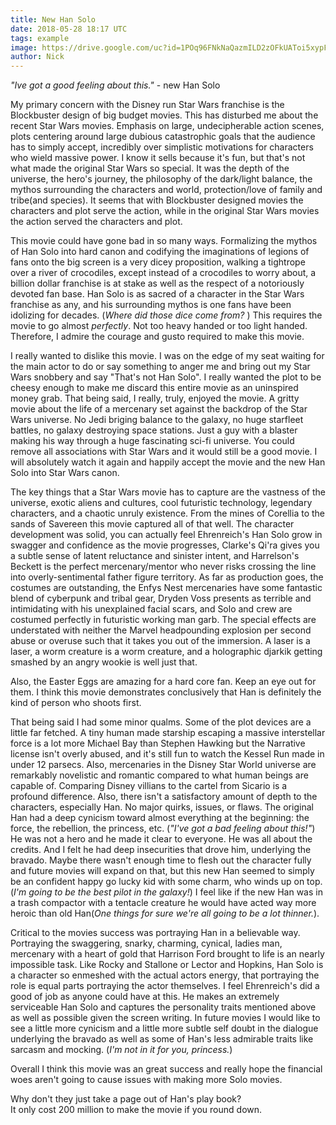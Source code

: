 ```yaml
---
title: New Han Solo
date: 2018-05-28 18:17 UTC
tags: example
image: https://drive.google.com/uc?id=1POq96FNkNaQazmILD2zOFkUAToi5xypF
author: Nick
---
```


*"Ive got a good feeling about this."*  - new Han Solo

My primary concern with the Disney run Star Wars franchise is the Blockbuster design of big budget movies. This has disturbed me about the recent Star Wars movies. Emphasis on large, undecipherable action scenes,  plots centering around large dubious catastrophic goals that the audience has to simply accept,  incredibly over simplistic motivations for characters who wield massive power. I know it sells because it's fun, but that's not what made the original Star Wars so special.  It was the depth of the universe, the hero's journey, the philosophy of the dark/light balance, the mythos surrounding the characters and world, protection/love of family and tribe(and species). It seems that with Blockbuster designed movies the characters and plot serve the action, while in the original Star Wars movies the action served the characters and plot.


This movie could have gone bad in so many ways.  Formalizing the mythos of Han Solo into hard canon and codifying the imaginations of legions of fans onto the big screen is a very dicey proposition, walking a tightrope over a river of crocodiles, except instead of a crocodiles to worry about, a billion dollar franchise is at stake as well as the respect of a notoriously devoted fan base. Han Solo is as sacred of a character in the Star Wars franchise as any,  and his surrounding mythos is one fans have been idolizing for decades. (*Where did those dice come from?* ) This requires the movie to go almost *perfectly*. Not too heavy handed or too light handed. Therefore, I admire the courage and gusto required to make this movie.  

  I really wanted to dislike this movie.  I was on the edge of my seat waiting for the main actor to do or say something to anger me and bring out my Star Wars snobbery and say "That's not Han Solo". I really wanted the plot to be cheesy enough to make me discard this entire movie as an uninspired money grab. That being said, I really, truly, enjoyed the movie. A gritty movie about the life of a mercenary set against the backdrop of the Star Wars universe.  No Jedi briging balance to the galaxy, no huge starfleet battles, no galaxy destroying space stations.  Just a guy with a blaster making his way through a huge fascinating sci-fi universe. You could remove all associations with Star Wars and it would still be a good movie. I will absolutely watch it again and happily accept the movie and the new Han Solo into Star Wars canon.

  The key things that a Star Wars movie has to capture are the vastness of the universe, exotic aliens and cultures, cool futuristic technology, legendary characters, and a chaotic unruly existence. From the mines of Corellia to the sands of Savereen this movie captured all of that well. The character development was solid, you can actually feel Ehrenreich's Han Solo grow in swagger and confidence as the movie progresses, Clarke's Qi'ra gives you a subtle sense of latent reluctance and sinister intent, and Harrelson's Beckett is the perfect mercenary/mentor who never risks crossing the line into overly-sentimental father figure territory.  As far as production goes, the costumes are outstanding, the Enfys Nest mercenaries have some fantastic blend of cyberpunk and tribal gear, Dryden Voss presents as terrible and intimidating with his unexplained facial scars, and Solo and crew are costumed perfectly in futuristic working man garb. The special effects are understated with neither the Marvel headpounding explosion per second abuse or overuse such that it takes you out of the immersion. A laser is a laser, a worm creature is a worm creature, and a holographic  djarkik getting smashed by an angry wookie is well just that.

Also, the Easter Eggs are amazing for a hard core fan.  Keep an eye out for them.  I think this movie demonstrates conclusively that Han is definitely the kind of person who shoots first.

  That being said I had some minor qualms.
  Some of the plot devices are a little far fetched.  A tiny human made starship escaping a massive interstellar force is a lot more Michael Bay than Stephen Hawking but the Narrative license isn't overly abused, and it's still fun to watch the Kessel Run made in under 12 parsecs. Also,  mercenaries in the Disney Star World universe are remarkably novelistic and romantic compared to what human beings are capable of. Comparing Disney villians to the cartel from Sicario is a profound difference.
  Also, there isn't a satisfactory amount of depth to the characters, especially Han. No major quirks, issues, or flaws. The original Han had a deep cynicism toward almost everything at the beginning: the force, the rebellion, the princess, etc. (*"I've got a bad feeling about this!"*) He was not a hero and he made it clear to everyone. He was all about the credits. And I felt he had deep insecurities that drove him, underlying the bravado. Maybe there wasn't enough time to flesh out the character fully and future movies will expand on that, but this new Han seemed to simply be an confident happy go lucky kid with some charm, who winds up on top. (*I'm going to be the best pilot in the galaxy!*) I feel like if the new Han was in a trash compactor with a tentacle creature he would have acted way more heroic than old Han(*One things for sure we're all going to be a lot thinner.*).

  Critical to the movies success was portraying Han in a believable way. Portraying the swaggering, snarky, charming, cynical, ladies man, mercenary with a heart of gold that Harrison Ford brought to life is an nearly impossible task. Like Rocky and Stallone or Lector and Hopkins, Han Solo is a character so enmeshed with the actual actors energy, that portraying the role is equal parts portraying the actor themselves. I feel Ehrenreich's did a good of job as anyone could have at this.  He makes an extremely serviceable Han Solo and captures the personality traits mentioned above as well as possible given the screen writing. In future movies I would like to see a little more cynicism and a little more subtle self doubt in the dialogue underlying the bravado as well as some of Han's less admirable traits like sarcasm and mocking.  (*I'm not in it for you, princess.*)

  Overall I think this movie was an great success and really hope the financial woes aren't going to cause issues with making more Solo movies.

  Why don't they just take a page out of Han's play book?  
  It only cost 200 million to make the movie if you round down.
